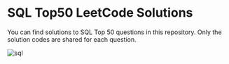 # SQL Top50 LeetCode Solutions

You can find solutions to SQL Top 50 questions in this repository. Only the solution codes are shared for each question.

![sql](https://github.com/oguzuzan/SQL_Top50_LeetCode/assets/158345675/318fb3e7-0de2-4b8e-b1ae-91b8afe9d032)
